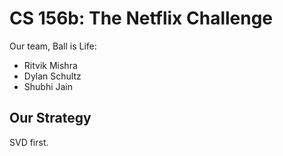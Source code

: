 # CS 156b: The Netflix Challenge
Our team, Ball is Life:
- Ritvik Mishra
- Dylan Schultz
- Shubhi Jain

## Our Strategy
SVD first.
